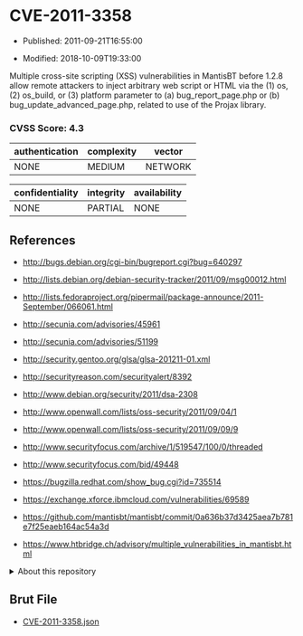 # CVE-2011-3358

- Published: 2011-09-21T16:55:00

- Modified: 2018-10-09T19:33:00

Multiple cross-site scripting (XSS) vulnerabilities in MantisBT before 1.2.8 allow remote attackers to inject arbitrary web script or HTML via the (1) os, (2) os_build, or (3) platform parameter to (a) bug_report_page.php or (b) bug_update_advanced_page.php, related to use of the Projax library.

### CVSS Score: **4.3**

| authentication | complexity | vector |
| --- | --- | --- |
| NONE | MEDIUM | NETWORK |

| confidentiality | integrity | availability |
| --- | --- | --- |
| NONE | PARTIAL | NONE |

## References

* http://bugs.debian.org/cgi-bin/bugreport.cgi?bug=640297

* http://lists.debian.org/debian-security-tracker/2011/09/msg00012.html

* http://lists.fedoraproject.org/pipermail/package-announce/2011-September/066061.html

* http://secunia.com/advisories/45961

* http://secunia.com/advisories/51199

* http://security.gentoo.org/glsa/glsa-201211-01.xml

* http://securityreason.com/securityalert/8392

* http://www.debian.org/security/2011/dsa-2308

* http://www.openwall.com/lists/oss-security/2011/09/04/1

* http://www.openwall.com/lists/oss-security/2011/09/09/9

* http://www.securityfocus.com/archive/1/519547/100/0/threaded

* http://www.securityfocus.com/bid/49448

* https://bugzilla.redhat.com/show_bug.cgi?id=735514

* https://exchange.xforce.ibmcloud.com/vulnerabilities/69589

* https://github.com/mantisbt/mantisbt/commit/0a636b37d3425aea7b781e7f25eaeb164ac54a3d

* https://www.htbridge.ch/advisory/multiple_vulnerabilities_in_mantisbt.html

<details>
<summary>About this repository</summary> 

  This repository is part of the project [Live Hack CVE](https://github.com/Live-Hack-CVE). Main website can be found [www.live-hack.org](https://www.live-hack.org) 
  
  Made by [Sn0wAlice](https://github.com/Sn0wAlice) for the people that care about security and need to have a feed of the latest CVEs. Hope you enjoy it, don't forget to star the repo and follow me on [Twitter](https://twitter.com/Sn0wAlice) and [Github](https://github.com/Sn0wAlice). And that is my [personnal website](https://www.alice-snow.me/)

  - [Home Page](https://github.com/Live-Hack-CVE)
  - [Framework](https://github.com/Live-Hack-CVE/cve-framework)
  - [CVE database](https://github.com/Live-Hack-CVE/full_database)
  - [Changelog](https://github.com/Live-Hack-CVE/Changelog)
</details>

## Brut File

* [CVE-2011-3358.json](https://raw.githubusercontent.com/Live-Hack-CVE/full_database/main/cves/2011/CVE-2011-3358.json)

